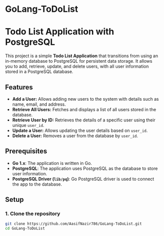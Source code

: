 # GoLang-ToDoList
# Todo List Application with PostgreSQL

This project is a simple **Todo List Application** that transitions from using an in-memory database to PostgreSQL for persistent data storage. It allows you to add, retrieve, update, and delete users, with all user information stored in a PostgreSQL database.

## Features

- **Add a User:** Allows adding new users to the system with details such as name, email, and address.
- **Retrieve All Users:** Fetches and displays a list of all users stored in the database.
- **Retrieve User by ID:** Retrieves the details of a specific user using their unique `user_id`.
- **Update a User:** Allows updating the user details based on `user_id`.
- **Delete a User:** Removes a user from the database by `user_id`.

## Prerequisites

- **Go 1.x**: The application is written in Go.
- **PostgreSQL**: The application uses PostgreSQL as the database to store user information.
- **PostgreSQL Driver (`lib/pq`)**: Go PostgreSQL driver is used to connect the app to the database.

## Setup

### 1. Clone the repository

```bash
git clone https://github.com/AasifNazir786/GoLang-ToDoList.git
cd GoLang-ToDoList